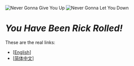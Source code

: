 ![Never Gonna Give You Up](https://media4.giphy.com/media/Ju7l5y9osyymQ/200.gif)
![Never Gonna Let You Down](https://thumbs.gfycat.com/AthleticFinishedArgusfish-max-1mb.gif)
# *You Have Been Rick Rolled!*
These are the real links:
- [[English](https://github.com/Rick-Lang/Rick-Lang/blob/main/EN.md)]
- [[简体中文](https://github.com/Rick-Lang/Rick-Lang/blob/main/CH.md)]
